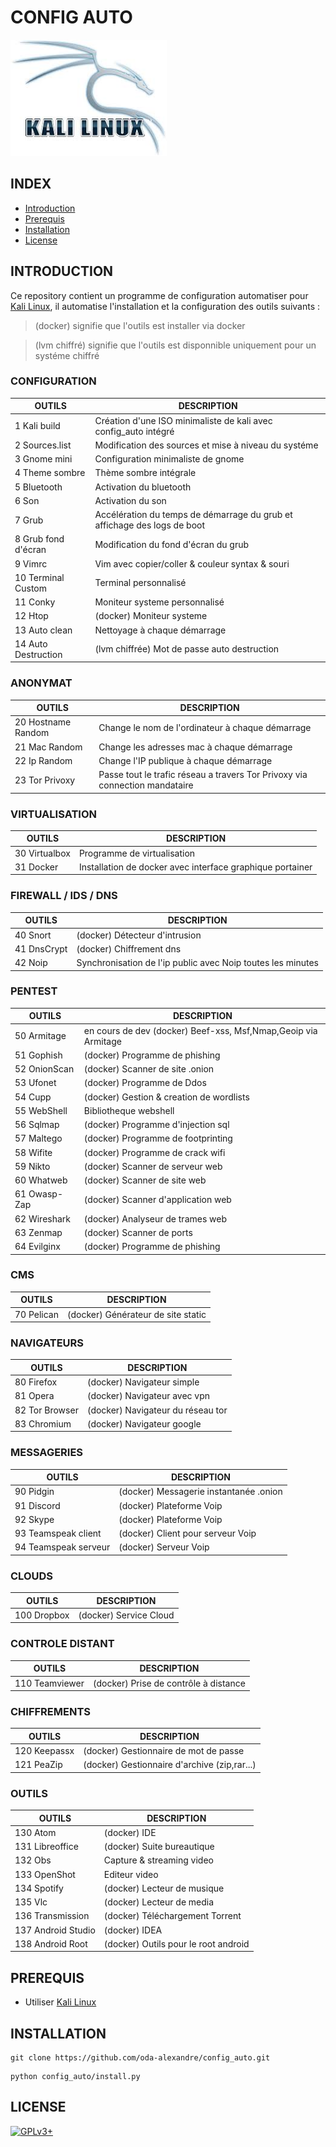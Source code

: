 # CONFIG AUTO

![kali linux](https://raw.githubusercontent.com/oda-alexandre/config_auto/master/img/logo-kali.png)


## INDEX

- [Introduction](#INTRODUCTION)
- [Prerequis](#PREREQUIS)
- [Installation](#INSTALLATION)
- [License](#LICENSE)


## INTRODUCTION

Ce repository contient un programme de configuration automatiser pour [Kali Linux](https://www.kali.org/), il automatise l'installation et la configuration des outils suivants :

> (docker) signifie que l'outils est installer via docker

> (lvm chiffré) signifie que l'outils est disponnible uniquement pour un systéme chiffré

### CONFIGURATION

OUTILS              | DESCRIPTION
--------------------|----------------------------------------------------------------------------------
1 Kali build        | Création d'une ISO minimaliste de kali avec config_auto intégré
2 Sources.list      | Modification des sources et mise à niveau du systéme
3 Gnome mini        | Configuration minimaliste de gnome
4 Theme sombre      | Thème sombre intégrale
5 Bluetooth         | Activation du bluetooth
6 Son               | Activation du son
7 Grub              | Accélération du temps de démarrage du grub et affichage des logs de boot
8 Grub fond d'écran | Modification du fond d'écran du grub
9 Vimrc             | Vim avec copier/coller & couleur syntax & souri
10 Terminal Custom  | Terminal personnalisé
11 Conky            | Moniteur systeme personnalisé
12 Htop             | (docker) Moniteur systeme
13 Auto clean       | Nettoyage à chaque démarrage
14 Auto Destruction | (lvm chiffrée) Mot de passe auto destruction

### ANONYMAT

OUTILS              | DESCRIPTION
--------------------|----------------------------------------------------------
20 Hostname Random  | Change le nom de l'ordinateur à chaque démarrage
21 Mac Random       | Change les adresses mac à chaque démarrage
22 Ip Random        | Change l'IP publique à chaque démarrage
23 Tor Privoxy      | Passe tout le trafic réseau a travers Tor Privoxy via connection mandataire

### VIRTUALISATION

OUTILS              | DESCRIPTION
--------------------|----------------------------------------------------------
30 Virtualbox       | Programme de virtualisation
31 Docker           | Installation de docker avec interface graphique portainer

### FIREWALL / IDS / DNS

OUTILS              | DESCRIPTION
--------------------|----------------------------------------------------------
40 Snort            | (docker) Détecteur d'intrusion
41 DnsCrypt         | (docker) Chiffrement dns
42 Noip             | Synchronisation de l'ip public avec Noip toutes les minutes

### PENTEST

OUTILS              | DESCRIPTION
--------------------|----------------------------------------------------------
50 Armitage         | en cours de dev (docker) Beef-xss, Msf,Nmap,Geoip via Armitage
51 Gophish          | (docker) Programme de phishing
52 OnionScan        | (docker) Scanner de site .onion
53 Ufonet           | (docker) Programme de Ddos
54 Cupp             | (docker) Gestion & creation de wordlists
55 WebShell         | Bibliotheque webshell
56 Sqlmap           | (docker) Programme d'injection sql
57 Maltego          | (docker) Programme de footprinting
58 Wifite           | (docker) Programme de crack wifi
59 Nikto            | (docker) Scanner de serveur web
60 Whatweb          | (docker) Scanner de site web
61 Owasp-Zap        | (docker) Scanner d'application web
62 Wireshark        | (docker) Analyseur de trames web
63 Zenmap           | (docker) Scanner de ports
64 Evilginx         | (docker) Programme de phishing

### CMS

OUTILS              | DESCRIPTION
--------------------|----------------------------------------------------------
70 Pelican          | (docker) Générateur de site static

### NAVIGATEURS

OUTILS              | DESCRIPTION
--------------------|----------------------------------------------------------
80 Firefox          | (docker) Navigateur simple
81 Opera            | (docker) Navigateur avec vpn
82 Tor Browser      | (docker) Navigateur du réseau tor
83 Chromium         | (docker) Navigateur google

### MESSAGERIES

OUTILS              | DESCRIPTION
--------------------|----------------------------------------------------------
90 Pidgin           | (docker) Messagerie instantanée .onion
91 Discord          | (docker) Plateforme Voip
92 Skype            | (docker) Plateforme Voip
93 Teamspeak client | (docker) Client pour serveur Voip
94 Teamspeak serveur| (docker) Serveur Voip

### CLOUDS

OUTILS              | DESCRIPTION
--------------------|----------------------------------------------------------
100 Dropbox         | (docker) Service Cloud

### CONTROLE DISTANT

OUTILS              | DESCRIPTION
--------------------|----------------------------------------------------------
110 Teamviewer      | (docker) Prise de contrôle à distance

### CHIFFREMENTS

OUTILS              | DESCRIPTION
--------------------|----------------------------------------------------------
120 Keepassx        | (docker) Gestionnaire de mot de passe
121 PeaZip          | (docker) Gestionnaire d'archive (zip,rar...)

### OUTILS

OUTILS              | DESCRIPTION
--------------------|----------------------------------------------------------
130 Atom            | (docker) IDE
131 Libreoffice     | (docker) Suite bureautique
132 Obs             | Capture & streaming video
133 OpenShot        | Editeur video
134 Spotify         | (docker) Lecteur de musique
135 Vlc             | (docker) Lecteur de media
136 Transmission    | (docker) Téléchargement Torrent
137 Android Studio  | (docker) IDEA
138 Android Root    | (docker) Outils pour le root android


## PREREQUIS

- Utiliser [Kali Linux](https://www.kali.org/)


## INSTALLATION

```
git clone https://github.com/oda-alexandre/config_auto.git
```
```
python config_auto/install.py
```


## LICENSE

[![GPLv3+](http://gplv3.fsf.org/gplv3-127x51.png)](https://github.com/oda-alexandre/config_auto/blob/master/LICENSE)
